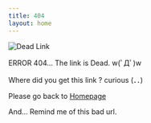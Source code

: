 ```yaml
---
title: 404
layout: home
---
```


![Dead Link](https://ww1.sinaimg.cn/large/8935112bgy1gro0ps4lvrj20bo0b6jrm.jpg)

ERROR 404... The link is Dead. w(ﾟДﾟ)w

Where did you get this link ? curious (．．)

Please go back to [Homepage](/)

And... Remind me of this bad url.
